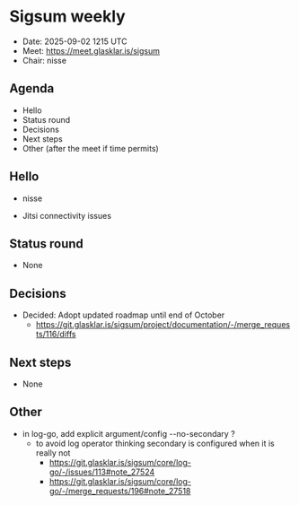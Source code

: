 # Sigsum weekly

- Date: 2025-09-02 1215 UTC
- Meet: https://meet.glasklar.is/sigsum
- Chair: nisse

## Agenda

- Hello
- Status round
- Decisions
- Next steps
- Other (after the meet if time permits)

## Hello

- nisse

- Jitsi connectivity issues

## Status round

- None

## Decisions

- Decided: Adopt updated roadmap until end of October
  - https://git.glasklar.is/sigsum/project/documentation/-/merge_requests/116/diffs

## Next steps

- None

## Other

- in log-go, add explicit argument/config --no-secondary ?
  - to avoid log operator thinking secondary is configured when it is really not
	- https://git.glasklar.is/sigsum/core/log-go/-/issues/113#note_27524
	- https://git.glasklar.is/sigsum/core/log-go/-/merge_requests/196#note_27518
